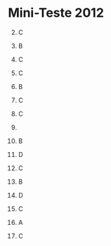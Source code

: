 # Mini-Teste 2012

2. C
3. B
4. C
5. C
6. B
7. C
8. C
9. 


13. B
14. D
15. C
16. B
17. D
18. C
19. A
20. C